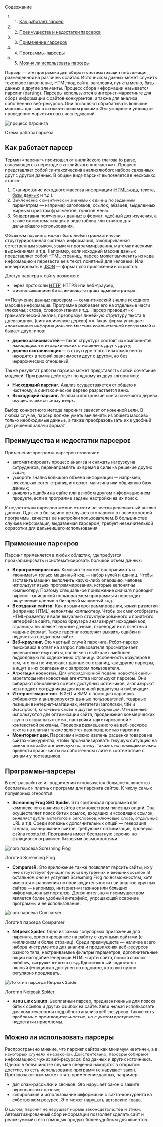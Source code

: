 Содержание

1. 1. [Как работает парсер](https://blog.skillfactory.ru/glossary/parser/#как-работает-парсер)
2. 2. [Преимущества и недостатки парсеров](https://blog.skillfactory.ru/glossary/parser/#преимущества-и-недостатки-парсеров)
3. 3. [Применение парсеров](https://blog.skillfactory.ru/glossary/parser/#применение-парсеров)
4. 4. [Программы-парсеры](https://blog.skillfactory.ru/glossary/parser/#программыпарсеры)
5. 5. [Можно ли использовать парсеры](https://blog.skillfactory.ru/glossary/parser/#можно-ли-использовать-парсеры)

Парсер — это программа для сбора и систематизации информации, размещенной на различных сайтах. Источником данных может служить текстовое наполнение, HTML-код сайта, заголовки, пункты меню, базы данных и другие элементы. Процесс сбора информации называется парсинг (parsing).
Парсеры используются в интернет-маркетинге для сбора информации с сайтов-конкурентов, а также для анализа собственных веб-ресурсов. Они позволяют обрабатывать большие массивы данных в автоматическом режиме. Это ускоряет и упрощает проведение маркетинговых исследований.

![процесс парсинга](https://blog.skillfactory.ru/wp-content/uploads/2023/02/parser1_-1560586.png)

Схема работы парсера
## Как работает парсер

Термин «парсинг» произошел от английского глагола to parse, означающего в переводе с английского «по частям». Процесс представляет собой синтаксический анализ любого набора связанных друг с другом данных. В общем виде парсинг выполняется в несколько этапов:

1. Сканирование исходного массива информации ([HTML-кода](https://blog.skillfactory.ru/glossary/html/), текста, [базы данных](https://blog.skillfactory.ru/glossary/baza-dannyh/) и т.д.).
2. Вычленение семантически значимых единиц по заданным параметрам — например заголовков, ссылок, абзацев, выделенных жирным шрифтом фрагментов, пунктов меню.
3. Конвертация полученных данных в формат, удобный для изучения, а также их систематизация в виде таблиц или отчетов для дальнейшего использования.

Объектом парсинга может быть любая грамматически структурированная система: информация, закодированная естественным языком, языком программирования, математическими выражениями и т.д. Например, если исходный массив данных представляет собой HTML-страницу, парсер может вычленить из кода информацию и перевести ее в текст, понятный для человека. Или конвертировать в [JSON](https://blog.skillfactory.ru/glossary/json/) — формат для приложений и скриптов.


Доступ парсера к сайту возможен:

- через протоколы [HTTP](https://blog.skillfactory.ru/glossary/http/), HTTPS или веб-браузер;
- с использованием бота, имеющего права администратора.

==Получение данных парсером — семантический анализ исходного массива информации. Программа разбивает его на отдельные части (лексемы): слова, словосочетания и т.д. Парсер проводит их грамматический анализ, преобразуя линейную структуру текста в древовидную (синтаксическое дерево).== Такая форма упрощает «понимание» информационного массива компьютерной программой и бывает двух типов:

- **дерево зависимостей —** такая структура состоит из компонентов, находящихся в иерархических отношениях друг к другу;
- **дерево составляющих —** в структуре этого типа компоненты находятся в тесной зависимости друг с другом, но без иерархических отношений.

Также результат работы парсера может представлять собой сочетание моделей. Программа действует по одному из двух алгоритмов:

- **Нисходящий парсинг.** Анализ осуществляется от общего к частному, а синтаксическое дерево разрастается вниз.
- **Восходящий парсинг.** Анализ и построение синтаксического дерева осуществляются снизу вверх.

Выбор конкретного метода парсинга зависит от конечной цели. В любом случае, парсер должен уметь вычленять из общего массива только необходимые данные, а также преобразовывать их в удобный для решения задачи формат.
## Преимущества и недостатки парсеров

Применение программ-парсеров позволяет:

- автоматизировать процесс анализа и снижать нагрузку на сотрудников, перенаправлять их время и силы на решение других задач;
- ускорять анализ большого объема информации — например, нескольких сотен страниц интернет-магазина или обширную базу данных;
- выявлять ошибки на сайте или в любом другом информационном продукте, если в программе заданы настройки на их поиск.

К недостаткам парсеров можно отнести не всегда релевантный анализ данных. Однако в большинстве случаев это зависит от возможностей программы, качества ее настройки пользователем. В большинстве случаев информация, выдаваемая парсером, требует незначительной обработки для дальнейшего использования.

## Применение парсеров

Парсинг применяется в любых областях, где требуется проанализировать и систематизировать большой объем данных:

- **В программировании.** Компьютер может воспринимать и «понимать» только машинный код — набор нулей и единиц. Чтобы заставить машину выполнить какую-либо операцию, человек использует языки программирования, которые непонятны компьютеру. Поэтому специальное приложение сначала проводит парсинг написанной пользователем программы и переводит полученные данные в бинарный машинный код.
- **В создании сайтов.** Как и языки программирования, языки разметки (например HTML) непонятны компьютеру. Чтобы он смог отобразить HTML-разметку в виде визуально структурированного и понятного интерфейса сайта, парсер браузера анализирует исходный код страницы, вычленяет нужные данные, переводит их в понятный машине формат. Также парсинг позволяет выявить ошибки и недочеты в созданном сайте.
- **Веб-краулинг.** Это частный случай парсинга. Робот-парсер поисковика в ответ на запрос пользователя просматривает релевантные ему сайты, после чего выбирает наиболее подходящую по содержанию страницу. Особенность краулеров в том, что они не извлекают данные со страниц, как другие парсеры, а ищут в них совпадения с запросом пользователя.
- **Агрегация новостей.** Для упорядоченной подачи новостей сайты-агрегаторы или новостные агентства используют парсеры. Они собирают обновления со всех доступных источников, анализируют их и подают сотрудникам для конечной редактуры и публикации.
- **Интернет-маркетинг.** В SEO и SMM с помощью парсеров собираются и анализируются данные пользователей, товарные позиции в интернет-магазинах, метатеги (заголовки, title и description), ключевые слова и другая информация. Эти данные используются для оптимизации сайта, продвижения коммерческих групп в социальных сетях, настройки таргетированной и контекстной рекламы. Проверка размещенного на веб-ресурсе текста на плагиат также является разновидностью парсинга.
- **Мониторинг цен.** Парсерами можно извлечь расценки товаров на сайтах-конкурентах, чтобы проанализировать текущую ситуацию на рынке и выработать ценовую политику. Также с их помощью можно привести прайс-листы на собственном сайте в соответствие с ценами у поставщиков.

## Программы-парсеры

В веб-разработке и продвижении используется большое количество бесплатных и платных программ для парсинга сайтов. К числу самых популярных относятся:

- **Screaming Frog SEO Spider.** Это британская программа для комплексного анализа сайтов со множеством полезных опций. Она осуществляет поиск битых ссылок, входящих и исходящих ссылок, выявляет дубли метатегов и заголовков, ключевые слова, отдельные URL и т.д. Среди полезных дополнительных опций — генерация sitemap, сканирование сайтов, требующих оптимизации, проверка файла robots.txt. Программа имеет бесплатную версию, но  функционал ограничен базовыми возможностями.

![лого парсера Screaming Frog](https://blog.skillfactory.ru/wp-content/uploads/2023/02/word-image-26-3770042.png)

Логотип Screaming Frog

- **ComparseR.** Это приложение также позволяет парсить сайты, но у нее отсутствует функция поиска внутренних и внешних ссылок. В остальном оно не уступает Screaming Frog по возможностям, хотя имеются ограничения по производительности при анализе крупных сайтов — например, интернет-магазинов или больших информационных порталов. Дополнительным преимуществом является более удобный интерфейс, упрощающий освоение программы и ее использование.

![лого парсера Comparser](https://blog.skillfactory.ru/wp-content/uploads/2023/02/comparser-1166651.png)

Логотип парсера Comparser

- **Netpeak Spider.** Одно из самых популярных приложений для парсинга, ориентированное на работу с крупными сайтами (с миллионом и более страниц). Среди преимуществ — наличие всего набора инструментов для анализа и продвижения веб-ресурсов разного типа, настраиваемые фильтры параметров, дополнительные опции наподобие генерации HTML-карты сайта, поиска ссылок nofollow, выгрузки отчетов и т.д. Единственный недостаток — полный функционал доступен по подписке, которую нужно регулярно продлевать.

![Логотип парсера Netpeak Spider](https://blog.skillfactory.ru/wp-content/uploads/2023/03/netpeak_spider_dark_logo_big-8730006.svg)

Логотип Netpeak Spider

- **Xenu Link Sleuth.** Бесплатный парсер, предназначенный для поиска битых ссылок и других ошибок на сайте. Xenu нельзя использовать для комплексного и подробного анализа веб-ресурсов. Также есть проблемы с производительностью, но с учетом доступности недостатки приемлемы.

## Можно ли использовать парсеры

Распространено мнение, что парсинг сайтов как минимум неэтичен, а в некоторых случаях и незаконен. Действительно, парсеры собирают информацию с чужих веб-ресурсов, баз данных и других источников. Однако в большинстве случаев сведения находятся в открытом доступе, то есть использование программ не нарушает закон. Противозаконным может стать применение данных, например:

- для спам-рассылки и звонков. Это нарушает закон о защите персональных данных;
- копирование и использование информации с сайта-конкурента на собственном ресурсе. Это может нарушать авторские права.

В целом, парсинг не нарушает нормы законодательства и этики. Автоматизированный сбор информации позволяет сделать сайт и реализуемый с его помощью продукт более удобным для клиентов.